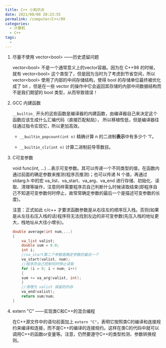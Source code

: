 ```yaml
---
title: C++ 小知识点
date: 2021/08/08 20:23:55
permalink: /computer/C++/99
categories:
  - 计算机
  - C++
tags:
  -
---
```


1. 尽量不使用 vector\<bool> ——历史遗留问题

    vector\<bool> 不是一个通常意义上的vector容器。因为在 C++98 的时候，就有 vector\<bool> 这个类型了，但是因为当时为了考虑到节省空间，所以 vector\<bool> 使用了内部的中间存储结构，使得 bool 的存储单位最终被优化成了 bit ，但是在一些 vector 的操作中它会返回其存储的内部中间数据结构而不是我们期望的 bool 类型，从而导致错误！

2. GCC 内建函数

    `__builtin_` 开头的这些函数是编译器的内建函数，由编译器自己来决定这个函数应该生成什么汇编代码（直接匹配粘贴）， 所以移植性低，但是编译器往往通过指令实现它，所以更加高效。

    - `__builtin_popcount(int n)` 精确计算 n 的二进制**表示**中有多少个 ‘1’。

    - `__builtin_clz(int n)` 计算二进制前导零数目。

3. C可变参数

    void func(int, ...) ...表示可变参数。其可以传递一个不同类型的值，在函数内通过前面的确定参数来推测(程序员推测)；也可以传递 N 个值，再通过 stdarg.h 中的宏 va_list、va_start、va_arg、va_end 进行存储、初始化、读取、清理等操作，注意同样需要程序员自己判断什么时候读取结束(即程序自己不知道可变参数何时停止，故常常确定参数的最后一个是描述可变参数的长度)。

    注意：正式如此 c/c++ 才要求函数参数是从右往左的顺序压入栈。否则(如果是从左往右压入栈的话)程序将无法找到左边的非可变参数(先压入栈的地址更大，栈地址从大往小增长)。

    ```cpp
    double average(int num,...)
    {
        va_list valist;
        double sum = 0.0;
        int i;
        //va_start第二个参数是确定参数的最后一个
        va_start(valist, num);
        //程序员自己控制何时停止读取
        for (i = 0; i < num; i++)
        {
        sum += va_arg(valist, int);
        }
        //清理为 valist 保留的内存
        va_end(valist);
        return sum/num;
    }
    ```

4. extern "C" ——实现类C和C++的混合编程

    在C++源文件中的语句前面加上 `extern "C"`，表明它按照类C的编译和连接规约来编译和连接，而不是C++的编译的连接规约。这样在类C的代码中就可以调用C++的函数or变量等。注意，仍然要遵守C++的类型检测、参数转换规则。
    